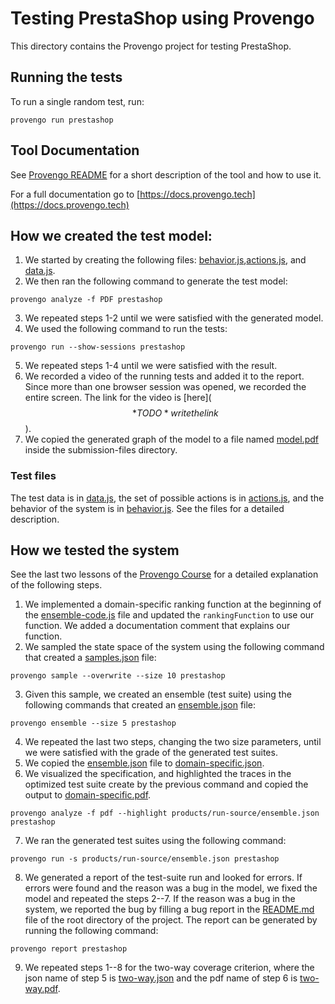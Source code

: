 # Testing PrestaShop using Provengo
This directory contains the Provengo project for testing PrestaShop.

## Running the tests
To run a single random test, run:
```shell 
provengo run prestashop
```

## Tool Documentation
See [Provengo README](prestashop/README.md) for a short description of the tool and how to use it.

For a full documentation go to [https://docs.provengo.tech](https://docs.provengo.tech)

## How we created the test model:
1. We started by creating the following files: [behavior.js](prestashop/spec/js/behavior.js),[actions.js](prestashop/spec/js/actions.js), and [data.js](prestashop/data/data.js).
2. We then ran the following command to generate the test model:
```shell
provengo analyze -f PDF prestashop   
```
3. We repeated steps 1-2 until we were satisfied with the generated model.
4. We used the following command to run the tests:
```shell
provengo run --show-sessions prestashop
```
5. We repeated steps 1-4 until we were satisfied with the result.
6. We recorded a video of the running tests and added it to the report. Since more than one browser session was opened, we recorded the entire screen. The link for the video is [here]($$*TODO* write the link$$).
7. We copied the generated graph of the model to a file named [model.pdf](submission-files/model.pdf) inside the submission-files directory.

### Test files
The test data is in [data.js](prestashop/data/data.js), the set of possible actions is in [actions.js](prestashop/spec/js/actions.js), and the behavior of the system is in [behavior.js](prestashop/spec/js/behavior.js).
See the files for a detailed description.

## How we tested the system
See the last two lessons of the [Provengo Course](https://provengo.github.io/Course/Online%20Course/0.9.5/index.html) for a detailed explanation of the following steps.

1. We implemented a domain-specific ranking function at the beginning of the [ensemble-code.js](prestashop/meta-spec/ensemble-code.js) file and updated the `rankingFunction` to use our function. We added a documentation comment that explains our function.
2. We sampled the state space of the system using the following command that created a [samples.json](prestashop/products/run-source/samples.json) file:
```shell
provengo sample --overwrite --size 10 prestashop
```
3. Given this sample, we created an ensemble (test suite) using the following commands that created an [ensemble.json](prestashop/products/run-source/ensemble.json) file:
```shell
provengo ensemble --size 5 prestashop
```
4. We repeated the last two steps, changing the two size parameters, until we were satisfied with the grade of the generated test suites.
5. We copied the [ensemble.json](prestashop/products/run-source/ensemble.json) file to [domain-specific.json](submission-files/domain-specific.json).
6. We visualized the specification, and highlighted the traces in the optimized test suite create by the previous command and copied the output to [domain-specific.pdf](submission-files/domain-specific.pdf).
```shell
provengo analyze -f pdf --highlight products/run-source/ensemble.json prestashop
```
7. We ran the generated test suites using the following command:
```shell
provengo run -s products/run-source/ensemble.json prestashop 
```
8. We generated a report of the test-suite run and looked for errors. If errors were found and the reason was a bug in the model, we fixed the model and repeated the steps 2--7. If the reason was a bug in the system, we reported the bug by filling a bug report in the [README.md](../README.md) file of the root directory of the project. The report can be generated by running the following command:
```shell
provengo report prestashop
```
9. We repeated steps 1--8 for the two-way coverage criterion, where the json name of step 5 is [two-way.json](submission-files/two-way.json) and the pdf name of step 6 is [two-way.pdf](submission-files/two-way.pdf).
